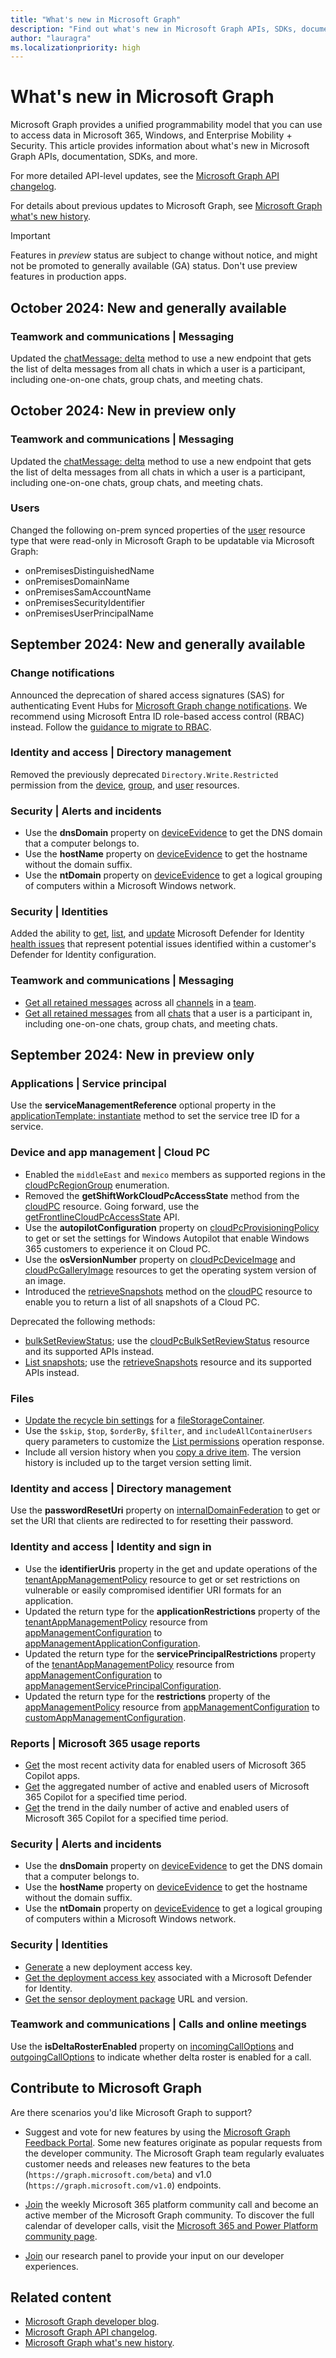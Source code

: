 ```yaml
---
title: "What's new in Microsoft Graph"
description: "Find out what's new in Microsoft Graph APIs, SDKs, documentation, and other resources."
author: "lauragra"
ms.localizationpriority: high
---
```


# What's new in Microsoft Graph

Microsoft Graph provides a unified programmability model that you can use to access data in Microsoft 365, Windows, and Enterprise Mobility + Security. This article provides information about what's new in Microsoft Graph APIs, documentation, SDKs, and more.

For more detailed API-level updates, see the [Microsoft Graph API changelog](https://developer.microsoft.com/graph/changelog/).

For details about previous updates to Microsoft Graph, see [Microsoft Graph what's new history](whats-new-earlier.md).

> [!IMPORTANT]
> Features in _preview_ status are subject to change without notice, and might not be promoted to generally available (GA) status. Don't use preview features in production apps.

## October 2024: New and generally available

### Teamwork and communications | Messaging

Updated the [chatMessage: delta](/graph/api/chatmessage-delta) method to use a new endpoint that gets the list of delta messages from all chats in which a user is a participant, including one-on-one chats, group chats, and meeting chats.

## October 2024: New in preview only

### Teamwork and communications | Messaging

Updated the [chatMessage: delta](/graph/api/chatmessage-delta?view=graph-rest-beta&preserve-view=true) method to use a new endpoint that gets the list of delta messages from all chats in which a user is a participant, including one-on-one chats, group chats, and meeting chats.

### Users

Changed the following on-prem synced properties of the [user](/graph/api/resources/user?view=graph-rest-beta&preserve-view=true) resource type that were read-only in Microsoft Graph to be updatable via Microsoft Graph: 
- onPremisesDistinguishedName
- onPremisesDomainName
- onPremisesSamAccountName
- onPremisesSecurityIdentifier
- onPremisesUserPrincipalName

## September 2024: New and generally available

### Change notifications

Announced the deprecation of shared access signatures (SAS) for authenticating Event Hubs for [Microsoft Graph change notifications](/graph/change-notifications-delivery-event-hubs). We recommend using Microsoft Entra ID role-based access control (RBAC) instead. Follow the [guidance to migrate to RBAC](/graph/change-notifications-delivery-event-hubs#migrate-an-event-hub-authentication-to-microsoft-entra-id-rbac).

### Identity and access | Directory management

Removed the previously deprecated `Directory.Write.Restricted` permission from the [device](/graph/api/resources/device), [group](/graph/api/resources/group), and [user](/graph/api/resources/user) resources.

### Security | Alerts and incidents

- Use the **dnsDomain** property on [deviceEvidence](/graph/api/resources/security-deviceevidence) to get the DNS domain that a computer belongs to.
- Use the **hostName** property on [deviceEvidence](/graph/api/resources/security-deviceevidence) to get the hostname without the domain suffix.
- Use the **ntDomain** property on [deviceEvidence](/graph/api/resources/security-deviceevidence) to get a logical grouping of computers within a Microsoft Windows network.

### Security | Identities

Added the ability to [get](/graph/api/security-healthissue-get), [list](/graph/api/security-identitycontainer-list-healthissues), and [update](/graph/api/security-healthissue-update) Microsoft Defender for Identity [health issues](/graph/api/resources/security-healthissue) that represent potential issues identified within a customer's Defender for Identity configuration.

### Teamwork and communications | Messaging

- [Get all retained messages](/graph/api/channel-getallretainedmessages) across all [channels](/graph/api/resources/channel) in a [team](/graph/api/resources/team).
- [Get all retained messages](/graph/api/chat-getallretainedmessages) from all [chats](/graph/api/resources/chat) that a user is a participant in, including one-on-one chats, group chats, and meeting chats.

## September 2024: New in preview only

### Applications | Service principal

Use the **serviceManagementReference** optional property in the [applicationTemplate: instantiate](/graph/api/applicationtemplate-instantiate?view=graph-rest-beta&preserve-view=true) method to set the service tree ID for a service.

### Device and app management | Cloud PC

- Enabled the `middleEast` and `mexico` members as supported regions in the [cloudPcRegionGroup](/graph/api/resources/cloudpcsupportedregion?view=graph-rest-beta&preserve-view=true#cloudpcregiongroup-values) enumeration.
- Removed the **getShiftWorkCloudPcAccessState** method from the [cloudPC](/graph/api/resources/cloudpc?view=graph-rest-beta&preserve-view=true) resource. Going forward, use the [getFrontlineCloudPcAccessState](/graph/api/cloudpc-getfrontlinecloudpcaccessstate?view=graph-rest-beta&preserve-view=true) API.
- Use the **autopilotConfiguration** property on [cloudPcProvisioningPolicy](/graph/api/resources/cloudpcprovisioningpolicy?view=graph-rest-beta&preserve-view=true) to get or set the settings for Windows Autopilot that enable Windows 365 customers to experience it on Cloud PC.
- Use the **osVersionNumber** property on [cloudPcDeviceImage](/graph/api/resources/cloudpcdeviceimage?view=graph-rest-beta&preserve-view=true) and [cloudPcGalleryImage](/graph/api/resources/cloudpcgalleryimage?view=graph-rest-beta&preserve-view=true) resources to get the operating system version of an image.
- Introduced the [retrieveSnapshots](/graph/api/cloudpc-retrievesnapshots?view=graph-rest-beta&preserve-view=true) method on the [cloudPC](/graph/api/resources/cloudpc?view=graph-rest-beta&preserve-view=true) resource to enable you to return a list of all snapshots of a Cloud PC.

Deprecated the following methods:
- [bulkSetReviewStatus](/graph/api/manageddevice-bulksetcloudpcreviewstatus?view=graph-rest-beta&preserve-view=true); use the [cloudPcBulkSetReviewStatus](/graph/api/resources/cloudpcbulksetreviewstatus?view=graph-rest-beta&preserve-view=true) resource and its supported APIs instead.
- [List snapshots](/graph/api/virtualendpoint-list-snapshots?view=graph-rest-beta&preserve-view=true); use the [retrieveSnapshots](/graph/api/cloudpc-retrievesnapshots?view=graph-rest-beta&preserve-view=true) resource and its supported APIs instead.

### Files

- [Update the recycle bin settings](/graph/api/filestoragecontainer-update-recyclebinsettings?view=graph-rest-beta&preserve-view=true) for a [fileStorageContainer](/graph/api/resources/filestoragecontainer?view=graph-rest-beta&preserve-view=true).
- Use the `$skip`, `$top`, `$orderBy`, `$filter`, and `includeAllContainerUsers` query parameters to customize the [List permissions](/graph/api/filestoragecontainer-list-permissions?view=graph-rest-beta&preserve-view=true) operation response.
- Include all version history when you [copy a drive item](/graph/api/driveitem-copy?view=graph-rest-beta&preserve-view=true). The version history is included up to the target version setting limit.

### Identity and access | Directory management

Use the **passwordResetUri** property on [internalDomainFederation](/graph/api/resources/internaldomainfederation?view=graph-rest-beta&preserve-view=true) to get or set the URI that clients are redirected to for resetting their password.

### Identity and access | Identity and sign in

- Use the **identifierUris** property in the get and update operations of the [tenantAppManagementPolicy](/graph/api/resources/tenantappmanagementpolicy?view=graph-rest-beta&preserve-view=true) resource to get or set restrictions on vulnerable or easily compromised identifier URI formats for an application.
- Updated the return type for the **applicationRestrictions** property of the [tenantAppManagementPolicy](/graph/api/resources/tenantappmanagementpolicy?view=graph-rest-beta&preserve-view=true) resource from [appManagementConfiguration](/graph/api/resources/appmanagementconfiguration?view=graph-rest-beta&preserve-view=true) to [appManagementApplicationConfiguration](/graph/api/resources/appmanagementapplicationconfiguration?view=graph-rest-beta&preserve-view=true).
- Updated the return type for the **servicePrincipalRestrictions** property of the [tenantAppManagementPolicy](/graph/api/resources/tenantappmanagementpolicy?view=graph-rest-beta&preserve-view=true) resource from [appManagementConfiguration](/graph/api/resources/appmanagementconfiguration?view=graph-rest-beta&preserve-view=true) to [appManagementServicePrincipalConfiguration](/graph/api/resources/appmanagementserviceprincipalconfiguration?view=graph-rest-beta&preserve-view=true).
- Updated the return type for the **restrictions** property of the [appManagementPolicy](/graph/api/resources/appmanagementpolicy?view=graph-rest-beta&preserve-view=true) resource from [appManagementConfiguration](/graph/api/resources/appmanagementconfiguration?view=graph-rest-beta&preserve-view=true) to [customAppManagementConfiguration](/graph/api/resources/customappmanagementconfiguration?view=graph-rest-beta&preserve-view=true).

### Reports | Microsoft 365 usage reports

- [Get](/graph/api/reportroot-getmicrosoft365copilotusageuserdetail?view=graph-rest-beta&preserve-view=true) the most recent activity data for enabled users of Microsoft 365 Copilot apps.
- [Get](/graph/api/reportroot-getmicrosoft365copilotusercountsummary?view=graph-rest-beta&preserve-view=true) the aggregated number of active and enabled users of Microsoft 365 Copilot for a specified time period.
- [Get](/graph/api/reportroot-getmicrosoft365copilotusercounttrend?view=graph-rest-beta&preserve-view=true) the trend in the daily number of active and enabled users of Microsoft 365 Copilot for a specified time period.

### Security | Alerts and incidents

- Use the **dnsDomain** property on [deviceEvidence](/graph/api/resources/security-deviceevidence?view=graph-rest-beta&preserve-view=true) to get the DNS domain that a computer belongs to.
- Use the **hostName** property on [deviceEvidence](/graph/api/resources/security-deviceevidence?view=graph-rest-beta&preserve-view=true) to get the hostname without the domain suffix.
- Use the **ntDomain** property on [deviceEvidence](/graph/api/resources/security-deviceevidence?view=graph-rest-beta&preserve-view=true) to get a logical grouping of computers within a Microsoft Windows network.

### Security | Identities

- [Generate](/graph/api/security-sensor-regeneratedeploymentaccesskey?view=graph-rest-beta&preserve-view=true) a new deployment access key.
- [Get the deployment access key](/graph/api/security-sensor-getdeploymentaccesskey?view=graph-rest-beta&preserve-view=true) associated with a Microsoft Defender for Identity.
- [Get the sensor deployment package](/graph/api/security-sensor-getdeploymentpackageuri?view=graph-rest-beta&preserve-view=true) URL and version.

### Teamwork and communications | Calls and online meetings

Use the **isDeltaRosterEnabled** property on [incomingCallOptions](/graph/api/resources/incomingcalloptions?view=graph-rest-beta&preserve-view=true) and [outgoingCallOptions](/graph/api/resources/outgoingcalloptions?view=graph-rest-beta&preserve-view=true) to indicate whether delta roster is enabled for a call.

## Contribute to Microsoft Graph

Are there scenarios you'd like Microsoft Graph to support?

- Suggest and vote for new features by using the [Microsoft Graph Feedback Portal](https://aka.ms/graphfeedback). Some new features originate as popular requests from the developer community. The Microsoft Graph team regularly evaluates customer needs and releases new features to the beta (`https://graph.microsoft.com/beta`) and v1.0 (`https://graph.microsoft.com/v1.0`) endpoints.

- [Join](https://aka.ms/m365-dev-call) the weekly Microsoft 365 platform community call and become an active member of the Microsoft Graph community. To discover the full calendar of developer calls, visit the [Microsoft 365 and Power Platform community page](https://aka.ms/community/calls).

- [Join](https://ux.microsoft.com/Panel/M365Devs?utm_source=graphDocs) our research panel to provide your input on our developer experiences.

## Related content
- [Microsoft Graph developer blog](https://devblogs.microsoft.com/microsoft365dev/category/microsoft-graph/).
- [Microsoft Graph API changelog](https://developer.microsoft.com/graph/changelog/).
- [Microsoft Graph what's new history](whats-new-earlier.md).
